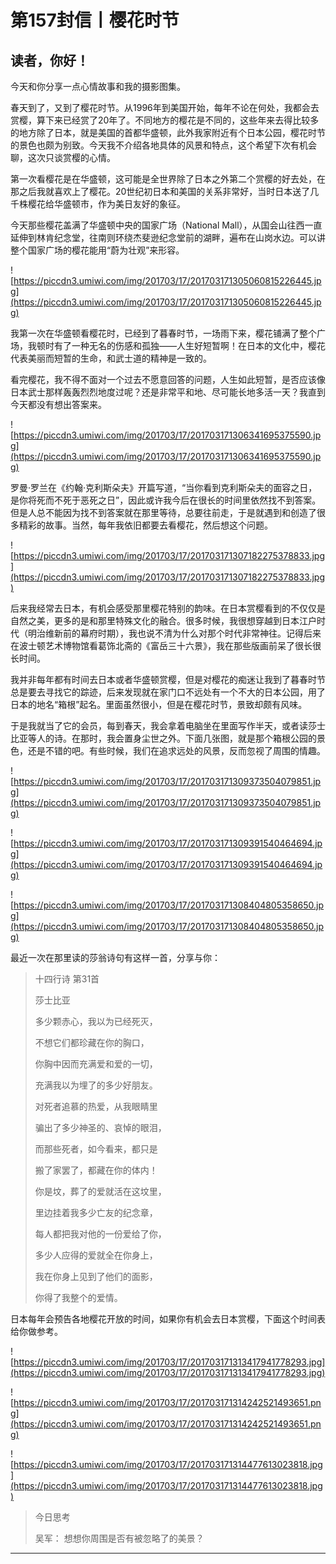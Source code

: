 # 第157封信丨樱花时节

## 读者，你好！

今天和你分享一点心情故事和我的摄影图集。

春天到了，又到了樱花时节。从1996年到美国开始，每年不论在何处，我都会去赏樱，算下来已经赏了20年了。不同地方的樱花是不同的，这些年来去得比较多的地方除了日本，就是美国的首都华盛顿，此外我家附近有个日本公园，樱花时节的景色也颇为别致。今天我不介绍各地具体的风景和特点，这个希望下次有机会聊，这次只谈赏樱的心情。

第一次看樱花是在华盛顿，这可能是全世界除了日本之外第二个赏樱的好去处，在那之后我就喜欢上了樱花。20世纪初日本和美国的关系非常好，当时日本送了几千株樱花给华盛顿市，作为美日友好的象征。

今天那些樱花盖满了华盛顿中央的国家广场（National Mall），从国会山往西一直延伸到林肯纪念堂，往南则环绕杰斐逊纪念堂前的湖畔，遍布在山岗水边。可以讲整个国家广场的樱花能用“蔚为壮观”来形容。

![https://piccdn3.umiwi.com/img/201703/17/201703171305060815226445.jpg](https://piccdn3.umiwi.com/img/201703/17/201703171305060815226445.jpg)

我第一次在华盛顿看樱花时，已经到了暮春时节，一场雨下来，樱花铺满了整个广场，我顿时有了一种无名的伤感和孤独——人生好短暂啊！在日本的文化中，樱花代表美丽而短暂的生命，和武士道的精神是一致的。

看完樱花，我不得不面对一个过去不愿意回答的问题，人生如此短暂，是否应该像日本武士那样轰轰烈烈地度过呢？还是非常平和地、尽可能长地多活一天？我直到今天都没有想出答案来。

![https://piccdn3.umiwi.com/img/201703/17/201703171306341695375590.jpg](https://piccdn3.umiwi.com/img/201703/17/201703171306341695375590.jpg)

罗曼·罗兰在《约翰·克利斯朵夫》开篇写道，“当你看到克利斯朵夫的面容之日，是你将死而不死于恶死之日”，因此或许我今后在很长的时间里依然找不到答案。但是人总不能因为找不到答案就在那里等待，总要往前走，于是就遇到和创造了很多精彩的故事。当然，每年我依旧都要去看樱花，然后想这个问题。

![https://piccdn3.umiwi.com/img/201703/17/201703171307182275378833.jpg](https://piccdn3.umiwi.com/img/201703/17/201703171307182275378833.jpg)

后来我经常去日本，有机会感受那里樱花特别的韵味。在日本赏樱看到的不仅仅是自然之美，更多的是和那里特殊文化的融合。很多时候，我很想穿越到日本江户时代（明治维新前的幕府时期），我也说不清为什么对那个时代非常神往。记得后来在波士顿艺术博物馆看葛饰北斋的《富岳三十六景》，我在那些版画前呆了很长很长时间。

我并非每年都有时间去日本或者华盛顿赏樱，但是对樱花的痴迷让我到了暮春时节总是要去寻找它的踪迹，后来发现就在家门口不远处有一个不大的日本公园，用了日本的地名“箱根”起名。里面虽然很小，但是在樱花时节，景致却颇有风味。

于是我就当了它的会员，每到春天，我会拿着电脑坐在里面写作半天，或者读莎士比亚等人的诗。在那时，我会置身尘世之外。下面几张图，就是那个箱根公园的景色，还是不错的吧。有些时候，我们在追求远处的风景，反而忽视了周围的情趣。

![https://piccdn3.umiwi.com/img/201703/17/201703171309373504079851.jpg](https://piccdn3.umiwi.com/img/201703/17/201703171309373504079851.jpg)

![https://piccdn3.umiwi.com/img/201703/17/201703171309391540464694.jpg](https://piccdn3.umiwi.com/img/201703/17/201703171309391540464694.jpg)

![https://piccdn3.umiwi.com/img/201703/17/201703171308404805358650.jpg](https://piccdn3.umiwi.com/img/201703/17/201703171308404805358650.jpg)

最近一次在那里读的莎翁诗句有这样一首，分享与你：

> 十四行诗  第31首 
> 
> 莎士比亚
> 
> 
> 
> 多少颗赤心，我以为已经死灭，
> 
> 不想它们都珍藏在你的胸口，
> 
> 你胸中因而充满爱和爱的一切，
> 
> 充满我以为埋了的多少好朋友。
> 
> 对死者追慕的热爱，从我眼睛里
> 
> 骗出了多少神圣的、哀悼的眼泪，
> 
> 而那些死者，如今看来，都只是
> 
> 搬了家罢了，都藏在你的体内！
> 
> 你是坟，葬了的爱就活在这坟里，
> 
> 里边挂着我多少亡友的纪念章，
> 
> 每人都把我对他的一份爱给了你，
> 
> 多少人应得的爱就全在你身上，
> 
> 我在你身上见到了他们的面影，
> 
> 你得了我整个的爱情。

日本每年会预告各地樱花开放的时间，如果你有机会去日本赏樱，下面这个时间表给你做参考。

![https://piccdn3.umiwi.com/img/201703/17/201703171313417941778293.jpg](https://piccdn3.umiwi.com/img/201703/17/201703171313417941778293.jpg)

![https://piccdn3.umiwi.com/img/201703/17/201703171314242521493651.png](https://piccdn3.umiwi.com/img/201703/17/201703171314242521493651.png)

![https://piccdn3.umiwi.com/img/201703/17/201703171314477613023818.jpg](https://piccdn3.umiwi.com/img/201703/17/201703171314477613023818.jpg)

> 今日思考
> 
> 吴军： 想想你周围是否有被忽略了的美景？

---
